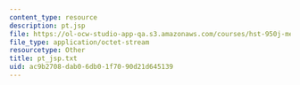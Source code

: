 ```yaml
---
content_type: resource
description: pt.jsp
file: https://ol-ocw-studio-app-qa.s3.amazonaws.com/courses/hst-950j-medical-computing-spring-2003/ac9b2708dab06db01f7090d21d645139_pt_jsp.txt
file_type: application/octet-stream
resourcetype: Other
title: pt_jsp.txt
uid: ac9b2708-dab0-6db0-1f70-90d21d645139
---
```

